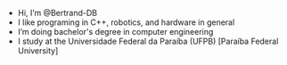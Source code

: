 - Hi, I’m @Bertrand-DB
- I like programing in C++, robotics, and hardware in general
- I’m doing bachelor's degree in computer engineering
- I study at the Universidade Federal da Paraíba (UFPB) [Paraíba Federal University]

